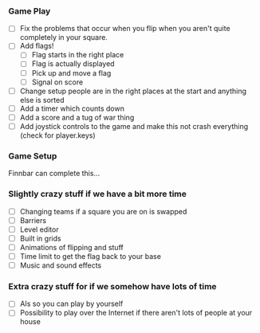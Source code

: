 ### Game Play
 - [ ] Fix the problems that occur when you flip when you aren't quite completely in your square.
 - [ ] Add flags!
    - [ ] Flag starts in the right place
    - [ ] Flag is actually displayed
    - [ ] Pick up and move a flag
    - [ ] Signal on score
 - [ ] Change setup people are in the right places at the start and anything else is sorted
 - [ ] Add a timer which counts down
 - [ ] Add a score and a tug of war thing
 - [ ] Add joystick controls to the game and make this not crash everything (check for player.keys)

### Game Setup
Finnbar can complete this...

### Slightly crazy stuff if we have a bit more time
 - [ ] Changing teams if a square you are on is swapped
 - [ ] Barriers
 - [ ] Level editor
 - [ ] Built in grids
 - [ ] Animations of flipping and stuff
 - [ ] Time limit to get the flag back to your base
 - [ ] Music and sound effects

### Extra crazy stuff for if we somehow have lots of time
 - [ ] AIs so you can play by yourself
 - [ ] Possibility to play over the Internet if there aren't lots of people at your house
